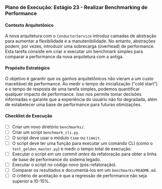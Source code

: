 ### Plano de Execução: Estágio 23 - Realizar Benchmarking de Performance

#### Contexto Arquitetônico

A nova arquitetura com o `ConductorService` introduz camadas de abstração para aumentar a flexibilidade e a manutenibilidade. No entanto, abstrações podem, por vezes, introduzir uma sobrecarga (overhead) de performance. Esta tarefa consiste em criar e executar um benchmark simples para comparar a performance da nova arquitetura com a antiga.

#### Propósito Estratégico

O objetivo é garantir que os ganhos arquitetônicos não vieram a um custo inaceitável de performance. Ao medir o tempo de inicialização ("cold start") e o tempo de resposta de uma tarefa simples, podemos quantificar qualquer impacto de performance. Isso nos permite tomar decisões informadas e garante que a experiência do usuário não foi degradada, além de estabelecer uma base de performance para futuras otimizações.

#### Checklist de Execução

- [ ] Criar um novo diretório `benchmarks/`.
- [ ] Criar um script `benchmark_cli.py`.
- [ ] O script deve usar o módulo `time` ou `timeit`.
- [ ] O script deve ter uma função para executar um comando CLI (como o `test_golden_master.py`) e medir o tempo total de execução.
- [ ] Executar o script em um commit *antes* da refatoração para obter a linha de base de performance do sistema legado.
- [ ] Executar o script no código *novo* (pós-refatoração).
- [ ] Comparar os resultados e documentá-los em um `benchmarks/README.md`.
- [ ] O critério de aceitação é que a regressão de performance não seja superior a 10-15%.
